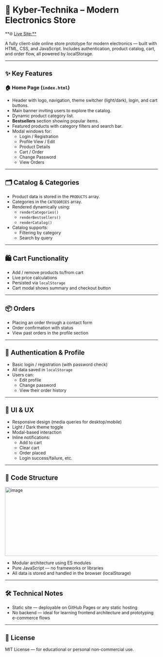 # 🛒 Kyber-Technika – Modern Electronics Store

**🌐 [Live Site:**](https://uuugeen.github.io/Site_Cyber_Technology/)

A fully client-side online store prototype for modern electronics — built with HTML, CSS, and JavaScript. Includes authentication, product catalog, cart, and order flow, all powered by localStorage.

---

## ✨ Key Features

### 🏠 Home Page (`index.html`)

- Header with logo, navigation, theme switcher (light/dark), login, and cart buttons.
- Main banner inviting users to explore the catalog.
- Dynamic product category list.
- **Bestsellers** section showing popular items.
- Featured products with category filters and search bar.
- Modal windows for:
  - Login / Registration
  - Profile View / Edit
  - Product Details
  - Cart / Order
  - Change Password
  - View Orders

---

## 🗂 Catalog & Categories

- Product data is stored in the `PRODUCTS` array.
- Categories in the `CATEGORIES` array.
- Rendered dynamically using:
  - `renderCategories()`
  - `renderBestsellers()`
  - `renderCatalog()`
- Catalog supports:
  - Filtering by category
  - Search by query

---

## 🛍 Cart Functionality

- Add / remove products to/from cart
- Live price calculations
- Persisted via `localStorage`
- Cart modal shows summary and checkout button

---

## 📦 Orders

- Placing an order through a contact form
- Order confirmation with status
- View past orders in the profile section

---

## 👤 Authentication & Profile

- Basic login / registration (with password check)
- All data saved in `localStorage`
- Users can:
  - Edit profile
  - Change password
  - View their order history

---

## 🎨 UI & UX

- Responsive design (media queries for desktop/mobile)
- Light / Dark theme toggle
- Modal-based interaction
- Inline notifications:
  - Add to cart
  - Clear cart
  - Order placed
  - Login success/failure, etc.

---

## 🧱 Code Structure

<img width="524" height="227" alt="image" src="https://github.com/user-attachments/assets/1a0d37d1-2ec5-45e4-bf64-df0eb61a6f7d" />


- Modular architecture using ES modules
- Pure JavaScript — no frameworks or libraries
- All data is stored and handled in the browser (localStorage)

---

## 🛠 Technical Notes

- Static site — deployable on GitHub Pages or any static hosting
- No backend — ideal for learning frontend architecture and prototyping e-commerce flows

---

## 📃 License

MIT License — for educational or personal non-commercial use.

